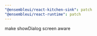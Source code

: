 ```yaml
---
"@ensembleui/react-kitchen-sink": patch
"@ensembleui/react-runtime": patch
---
```


make showDialog screen aware

